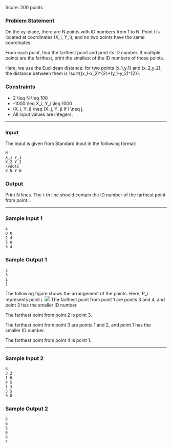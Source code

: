 Score: 200 points

### Problem Statement

On the xy-plane, there are N points with ID numbers from 1 to N. Point i is located at coordinates (X\_i, Y\_i), and no two points have the same coordinates.

From each point, find the farthest point and print its ID number.
If multiple points are the farthest, print the smallest of the ID numbers of those points.

Here, we use the Euclidean distance: for two points (x\_1,y\_1) and (x\_2,y\_2), the distance between them is \sqrt{(x\_1-x\_2)^{2}+(y\_1-y\_2)^{2}}.

### Constraints

* 2 \leq N \leq 100
* -1000 \leq X\_i, Y\_i \leq 1000
* (X\_i, Y\_i) \neq (X\_j, Y\_j) if i \neq j.
* All input values are integers.

---

### Input

The input is given from Standard Input in the following format:

```
N
X_1 Y_1
X_2 Y_2
\vdots
X_N Y_N
```

### Output

Print N lines. The i-th line should contain the ID number of the farthest point from point i.

---

### Sample Input 1

```
4
0 0
2 4
5 0
3 4
```

### Sample Output 1

```
3
3
1
1
```

The following figure shows the arrangement of the points. Here, P\_i represents point i.
![](https://img.atcoder.jp/abc348/74796471c6f7ac6134b3b2aa014eea96.png)
The farthest point from point 1 are points 3 and 4, and point 3 has the smaller ID number.

The farthest point from point 2 is point 3.

The farthest point from point 3 are points 1 and 2, and point 1 has the smaller ID number.

The farthest point from point 4 is point 1.

---

### Sample Input 2

```
6
3 2
1 6
4 5
1 3
5 5
9 8
```

### Sample Output 2

```
6
6
6
6
6
4
```